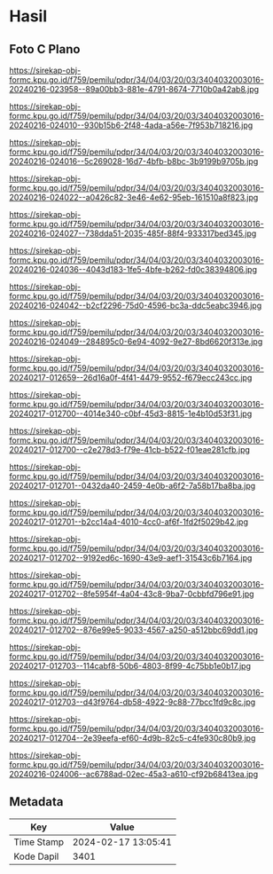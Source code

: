 # Hasil

## Foto C Plano

https://sirekap-obj-formc.kpu.go.id/f759/pemilu/pdpr/34/04/03/20/03/3404032003016-20240216-023958--89a00bb3-881e-4791-8674-7710b0a42ab8.jpg

https://sirekap-obj-formc.kpu.go.id/f759/pemilu/pdpr/34/04/03/20/03/3404032003016-20240216-024010--930b15b6-2f48-4ada-a56e-7f953b718216.jpg

https://sirekap-obj-formc.kpu.go.id/f759/pemilu/pdpr/34/04/03/20/03/3404032003016-20240216-024016--5c269028-16d7-4bfb-b8bc-3b9199b9705b.jpg

https://sirekap-obj-formc.kpu.go.id/f759/pemilu/pdpr/34/04/03/20/03/3404032003016-20240216-024022--a0426c82-3e46-4e62-95eb-161510a8f823.jpg

https://sirekap-obj-formc.kpu.go.id/f759/pemilu/pdpr/34/04/03/20/03/3404032003016-20240216-024027--738dda51-2035-485f-88f4-933317bed345.jpg

https://sirekap-obj-formc.kpu.go.id/f759/pemilu/pdpr/34/04/03/20/03/3404032003016-20240216-024036--4043d183-1fe5-4bfe-b262-fd0c38394806.jpg

https://sirekap-obj-formc.kpu.go.id/f759/pemilu/pdpr/34/04/03/20/03/3404032003016-20240216-024042--b2cf2296-75d0-4596-bc3a-ddc5eabc3946.jpg

https://sirekap-obj-formc.kpu.go.id/f759/pemilu/pdpr/34/04/03/20/03/3404032003016-20240216-024049--284895c0-6e94-4092-9e27-8bd6620f313e.jpg

https://sirekap-obj-formc.kpu.go.id/f759/pemilu/pdpr/34/04/03/20/03/3404032003016-20240217-012659--26d16a0f-4f41-4479-9552-f679ecc243cc.jpg

https://sirekap-obj-formc.kpu.go.id/f759/pemilu/pdpr/34/04/03/20/03/3404032003016-20240217-012700--4014e340-c0bf-45d3-8815-1e4b10d53f31.jpg

https://sirekap-obj-formc.kpu.go.id/f759/pemilu/pdpr/34/04/03/20/03/3404032003016-20240217-012700--c2e278d3-f79e-41cb-b522-f01eae281cfb.jpg

https://sirekap-obj-formc.kpu.go.id/f759/pemilu/pdpr/34/04/03/20/03/3404032003016-20240217-012701--0432da40-2459-4e0b-a6f2-7a58b17ba8ba.jpg

https://sirekap-obj-formc.kpu.go.id/f759/pemilu/pdpr/34/04/03/20/03/3404032003016-20240217-012701--b2cc14a4-4010-4cc0-af6f-1fd2f5029b42.jpg

https://sirekap-obj-formc.kpu.go.id/f759/pemilu/pdpr/34/04/03/20/03/3404032003016-20240217-012702--9192ed6c-1690-43e9-aef1-31543c6b7164.jpg

https://sirekap-obj-formc.kpu.go.id/f759/pemilu/pdpr/34/04/03/20/03/3404032003016-20240217-012702--8fe5954f-4a04-43c8-9ba7-0cbbfd796e91.jpg

https://sirekap-obj-formc.kpu.go.id/f759/pemilu/pdpr/34/04/03/20/03/3404032003016-20240217-012702--876e99e5-9033-4567-a250-a512bbc69dd1.jpg

https://sirekap-obj-formc.kpu.go.id/f759/pemilu/pdpr/34/04/03/20/03/3404032003016-20240217-012703--114cabf8-50b6-4803-8f99-4c75bb1e0b17.jpg

https://sirekap-obj-formc.kpu.go.id/f759/pemilu/pdpr/34/04/03/20/03/3404032003016-20240217-012703--d43f9764-db58-4922-9c88-77bcc1fd9c8c.jpg

https://sirekap-obj-formc.kpu.go.id/f759/pemilu/pdpr/34/04/03/20/03/3404032003016-20240217-012704--2e39eefa-ef60-4d9b-82c5-c4fe930c80b9.jpg

https://sirekap-obj-formc.kpu.go.id/f759/pemilu/pdpr/34/04/03/20/03/3404032003016-20240216-024006--ac6788ad-02ec-45a3-a610-cf92b68413ea.jpg


## Metadata

| Key        | Value               |
| ---------- | ------------------- |
| Time Stamp | 2024-02-17 13:05:41 |
| Kode Dapil | 3401                |



